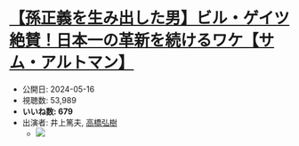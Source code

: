 # [【孫正義を生み出した男】ビル・ゲイツ絶賛！日本一の革新を続けるワケ【サム・アルトマン】](https://www.youtube.com/watch?v=x0pA67IvguM)
-   公開日: 2024-05-16
-   視聴数: 53,989
-   **いいね数: 679**
-   出演者: 井上篤夫, [高橋弘樹](/rehacq_fan/people/高橋弘樹 "wikilink")
    - [![](https://img.youtube.com/vi/x0pA67IvguM/hqdefault.jpg)](https://www.youtube.com/watch?v=x0pA67IvguM)

